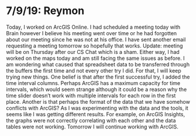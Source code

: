 7/9/19: Reymon 
================

Today, I worked on ArcGIS Online. I had scheduled a meeting today with Brain however I believe his meeting went over time or he had forgotten about our meeting since he was not at his office. I have sent another email requesting a meeting tomorrow so hopefully that works. Update: meeting will be on Thursday after our CS Chat which is a sham. Either way, I had worked on the maps today and am still facing the same issues as before. I am wondering what caused that spreadsheet data to be transferred through the buffers the first time and not every other try I did. For that, I will keep trying new things. One belief is that after the first successful try, I added the time interval columns. Perhaps ArcGIS has a maximum capacity for time intervals, which would seem strange although it could be a reason why the time slider doesn’t work with multiple intervals for each row in the first place. Another is that perhaps the format of the data that we have somehow conflicts with ArcGIS? As I was experimenting with the data and the tools, it seems like I was getting different results. For example, on ArcGIS Insights, the graphs were not correctly correlating with each other and the data tables were not working. Tomorrow I will continue working with ArcGIS.
